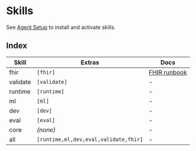 # Skills

See [Agent Setup](../ops/agent_setup.md) to install and activate skills.

## Index

| Skill | Extras | Docs |
|-------|--------|------|
| fhir | `[fhir]` | [FHIR runbook](fhir/runbook.md) |
| validate | `[validate]` | - |
| runtime | `[runtime]` | - |
| ml | `[ml]` | - |
| dev | `[dev]` | - |
| eval | `[eval]` | - |
| core | *(none)* | - |
| all | `[runtime,ml,dev,eval,validate,fhir]` | - |
